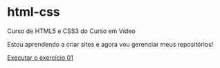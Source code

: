 # html-css
 Curso de HTML5 e CSS3 do Curso em Vídeo 

 Estou aprendendo a criar sites e agora vou gerenciar meus repositórios!

 <a href="https.https://marcosgjunior.github.io/html-css/exercicios/ex001/index.html">Executar o exercício 01 </a>
